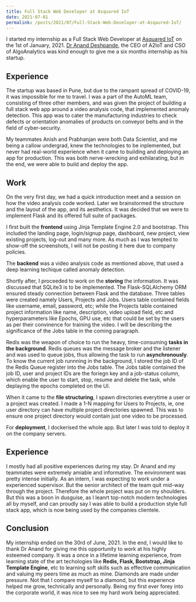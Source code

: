 ```yaml
---
title: Full Stack Web Developer at Asquared IoT
date: 2021-07-01
permalink: /posts/2021/07/Full-Stack-Web-Developer-at-Asqaured-IoT/
---
```


I started my internship as a Full Stack Web Developer at [Asquared IoT](https://www.asquared.ai/) on the 1st of January, 2021. [Dr Anand Deshpande](https://www.linkedin.com/in/anand-m-deshpande/), the CEO of A2IoT and CSO of AlgoAnalytics was kind enough to give me a six months internship as his startup.

## Experience

The startup was based in Pune, but due to the rampant spread of COVID-19, it was impossible for me to travel. I was a part of the AutoML team, consisting of three other members, and was given the project of building a full stack web app around a video analysis code, that implemented anomaly detection. This app was to cater the manufacturing industries to check defects or orientation anomalies of products on conveyor belts and in the field of cyber-security.

My teammates Anish and Prabhanjan were both Data Scientist, and me being a callow undergrad, knew the technologies to be inplemented, but never had real-world experience when it came to building and deploying an app for production. This was both nerve-wrecking and exhilarating, but in the end, we were able to build and deploy the app. 

## Work
On the very first day, we had a quick introduction meet and a session on how the video analysis code worked. Later we brainstormed the structure and the layout of the app, and its aesthetics. It was decided that we were to implement Flask and its offered full suite of packages. 

I first built the **frontend** using Jinja Template Engine 2.0 and bootstrap. This included the landing page, login/signup page, dashboard, new project, view existing projects, log-out and many more. As much as I was tempted to show-off the screenshots, I will not be posting it here due to company policies. 

The **backend** was a video analysis code as mentioned above, that used a deep learning techique called anomaly detection.

Shortly after, I proceeded to work on the **storing** the information. It was discussed that SQLite3 is to be implemented. The Flask-SQLAlchemy ORM ensured steady connection between Flask and the database. Three tables were created namely Users, Projects and Jobs. Users table contained fields like username, email, password, etc; while the Projects table contained project information like name, description, video upload field, etc and hyperparameters like Epochs, GPU use, etc that could be set by the users as per their convinence for training the video. I will be describing the significance of the Jobs table in the coming paragraph. 

Redis was the weapon of choice to run the heavy, time-consuming **tasks in the background**. Redis queues was the message broker and the listener and was used to queue jobs, thus allowing the task to run **asynchronously**. To know the current job runnning in the background, I stored the job ID of the Redis Queue register into the Jobs table. The Jobs table contained the job ID, user and project IDs are the foriegn key and a job-status column, which enable the user to start, stop, resume and delete the task, while deplaying the epochs completed on the UI.

When it came to the **file structuring**, I spawn directories everytime a user or a project was created. I made a 1-N mapping for Users to Projects, ie, one user directory can have multiple project directories spawned. This was to ensure one project directory would contain just one video to be processed.

For **deployment**, I dockerised the whole app. But later I was told to deploy it on the company servers. 

## Experience

I mostly had all positive experiences during my stay. Dr Anand and my teammates were extremely amiable and informative. The environment was pretty intense initially. As an intern, I was expecting to work under a experienced supervisor. But the senior architect of the team quit mid-way through the project. Therefore the whole project was put on my shoulders. But this was a boon in dusguise, as I leanrt top-notch modern technologies all by myself, and can proudly say I was able to build a production style full stack app, which is now being used by the companies clientele.

## Conclusion
My internship ended on the 30rd of June, 2021. In the end, I would like to thank Dr Anand for giving me this opportunity to work at his highly esteemed company. It was a once in a lifetime learning experience, from learning state of the art techologies like **Redis, Flask, Bootstrap, Jinja Template Engine**, etc to learning soft skills such as effective communication and valuing my peers time as much as mine. Diamonds are made under pressure. Not that I compare myself to a diamond, but this experience helped me grow, technically and personally. Being my first ever forey into the corporate world, it was nice to see my hard work being appreciated.













